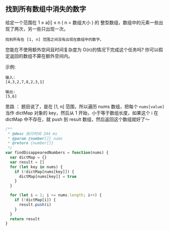 ## 找到所有数组中消失的数字

给定一个范围在 1 ≤ a[i] ≤ n ( n = 数组大小 ) 的 整型数组，数组中的元素一些出现了两次，另一些只出现一次。

`找到所有在 [1, n] 范围之间没有出现在数组中的数字。`

您能在不使用额外空间且时间复杂度为 O(n)的情况下完成这个任务吗? 你可以假定返回的数组不算在额外空间内。

示例:

```base
输入:
[4,3,2,7,8,2,3,1]

输出:
[5,6]
```

思路 ： 题目说了，是在 [1, n] 范围，所以遍历 nums 数组，把每个 `nums[value]` 当作 dictMap 对象的 key，然后从 1 开始，小于等于数组长度，如果这个 i 在 dictMap 中不存在，就 push 到 result 数组，然后返回这个数组就好了～

```javascript
/**
 * @desc 执行时间 244 ms
 * @param {number[]} nums
 * @return {number[]}
 */
var findDisappearedNumbers = function(nums) {
  var dictMap = {}
  var result = []
  for (let key in nums) {
    if (!dictMap[nums[key]]) {
      dictMap[nums[key]] = true
    }
  }

  for (let i = 1; i <= nums.length; i++) {
    if (!dictMap[i]) {
      result.push(i)
    }
  }
  return result
}
```
